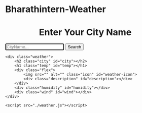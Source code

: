 # Bharathintern-Weather
<!DOCTYPE html>
<html lang="en">
<head>
    <meta charset="UTF-8">
    <meta name="viewport" content="width=device-width, initial-scale=1.0">
    <link rel="stylesheet" href="./weather.css">
    <title>Weather Forecasting</title>
</head>
<body>
   <div class="card">
    <h1 style="text-align: center;">Enter Your City Name</h1>
    <div class="search">
        <input type="text" class="search-bar" placeholder="CityName..." id="cityname" value="" autofocus>
        <button id="searchbtn">Search</button>
    </div>

    <div class="weather">
        <h2 class="city" id="city"></h2>
        <h1 class="temp" id="temp"></h1>
        <div class="flex">
            <img src="" alt="" class="icon" id="weather-icon">
            <div class="description" id="description"></div>
        </div>
        <div class="humidity" id="humidity"></div>
        <div class="wind" id="wind"></div>
    </div>

   </div>





    <script src="./weather.js"></script>
</body>
</html>
